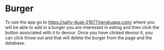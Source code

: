 # Burger

To use the app go to https://salty-dusk-21677.herokuapp.com/ where you will be able to add in a burger you are interested in eating and then click the button associated with it to devour. Once you have clicked devour it, you can click throw out and that will delete the burger from the page and the database. 